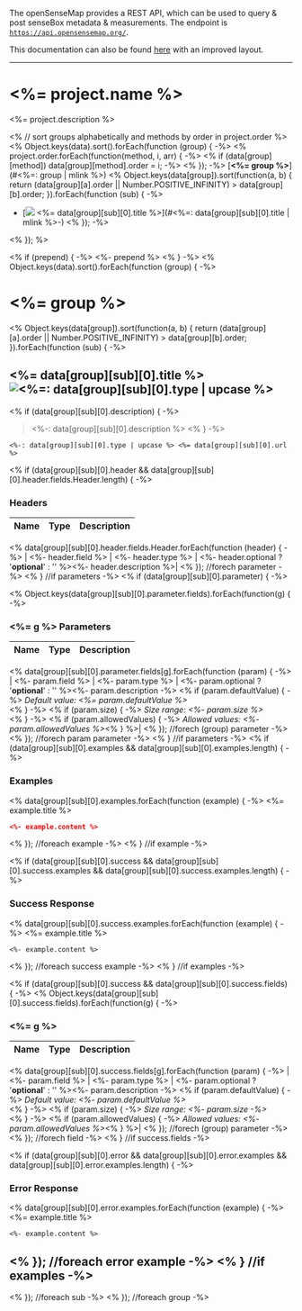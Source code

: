 The openSenseMap provides a REST API, which can be used to query & post senseBox metadata & measurements.
The endpoint is [`https://api.opensensemap.org/`](https://api.opensensemap.org/).

This documentation can also be found [here](http://sensebox.github.io/openSenseMap-API) with an improved layout.

---

# <%= project.name %>

<%= project.description %>

<% // sort groups alphabetically and methods by order in project.order %>
<% Object.keys(data).sort().forEach(function (group) { -%>
<% project.order.forEach(function(method, i, arr) { -%>
<% if (data[group][method]) data[group][method].order = i; -%>
<% }); -%>
[**<%= group %>**](#<%=: group | mlink %>)
  <% Object.keys(data[group]).sort(function(a, b) { return (data[group][a].order || Number.POSITIVE_INFINITY) > data[group][b].order; }).forEach(function (sub) { -%>
- [![](<%=: data[group][sub][0].type | badge %>) <%= data[group][sub][0].title %>](#<%=: data[group][sub][0].title | mlink %>-)
  <% }); -%>

<% }); %>

<% if (prepend) { -%>
<%- prepend %>
<% } -%>
<% Object.keys(data).sort().forEach(function (group) { -%>
# <%= group %>

<% Object.keys(data[group]).sort(function(a, b) { return (data[group][a].order || Number.POSITIVE_INFINITY) > data[group][b].order; }).forEach(function (sub) { -%>
## <%= data[group][sub][0].title %> ![<%=: data[group][sub][0].type | upcase %>](<%=: data[group][sub][0].type | badge %>)

<% if (data[group][sub][0].description) { -%>
> <%-: data[group][sub][0].description %>
<% } -%>

```
<%-: data[group][sub][0].type | upcase %> <%= data[group][sub][0].url %>
```

<% if (data[group][sub][0].header && data[group][sub][0].header.fields.Header.length) { -%>
### Headers

| Name    | Type      | Description                          |
|---------|-----------|--------------------------------------|
<% data[group][sub][0].header.fields.Header.forEach(function (header) { -%>
| <%- header.field %> | <%- header.type %> | <%- header.optional ? '**optional**' : '' %><%- header.description %>|
<% }); //forech parameter -%>
<% } //if parameters -%>
<% if (data[group][sub][0].parameter) { -%>

<% Object.keys(data[group][sub][0].parameter.fields).forEach(function(g) { -%>

### <%= g %> Parameters

| Name     | Type       | Description                           |
|:---------|:-----------|:--------------------------------------|
<% data[group][sub][0].parameter.fields[g].forEach(function (param) { -%>
| <%- param.field %> | <%- param.type %> | <%- param.optional ? '**optional**' : '' %><%- param.description -%>
<% if (param.defaultValue) { -%>
_Default value: <%= param.defaultValue %>_<br><% } -%>
<% if (param.size) { -%>
_Size range: <%- param.size %>_<br><% } -%>
<% if (param.allowedValues) { -%>
_Allowed values: <%- param.allowedValues %>_<% } %>|
<% }); //forech (group) parameter -%>
<% }); //forech param parameter -%>
<% } //if parameters -%>
<% if (data[group][sub][0].examples && data[group][sub][0].examples.length) { -%>
### Examples

<% data[group][sub][0].examples.forEach(function (example) { -%>
<%= example.title %>

```json
<%- example.content %>
```
<% }); //foreach example -%>
<% } //if example -%>

<% if (data[group][sub][0].success && data[group][sub][0].success.examples && data[group][sub][0].success.examples.length) { -%>
### Success Response

<% data[group][sub][0].success.examples.forEach(function (example) { -%>
<%= example.title %>

```
<%- example.content %>
```
<% }); //foreach success example -%>
<% } //if examples -%>

<% if (data[group][sub][0].success && data[group][sub][0].success.fields) { -%>
<% Object.keys(data[group][sub][0].success.fields).forEach(function(g) { -%>
### <%= g %>

| Name     | Type       | Description                           |
|:---------|:-----------|:--------------------------------------|
<% data[group][sub][0].success.fields[g].forEach(function (param) { -%>
| <%- param.field %> | <%- param.type %> | <%- param.optional ? '**optional**' : '' %><%- param.description -%>
<% if (param.defaultValue) { -%>
_Default value: <%- param.defaultValue %>_<br><% } -%>
<% if (param.size) { -%>
_Size range: <%- param.size -%>_<br><% } -%>
<% if (param.allowedValues) { -%>
_Allowed values: <%- param.allowedValues %>_<% } %>|
<% }); //forech (group) parameter -%>
<% }); //forech field -%>
<% } //if success.fields -%>

<% if (data[group][sub][0].error && data[group][sub][0].error.examples && data[group][sub][0].error.examples.length) { -%>
### Error Response

<% data[group][sub][0].error.examples.forEach(function (example) { -%>
<%= example.title %>

```
<%- example.content %>
```
<% }); //foreach error example -%>
<% } //if examples -%>
---
<% }); //foreach sub  -%>
<% }); //foreach group -%>

